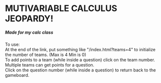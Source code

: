 # MUTIVARIABLE CALCULUS JEOPARDY!  
##### Made for my calc class  
  
To use:  
At the end of the link, put something like "/index.html?teams=4" to initialize the number of teams. (Max is 4 Min is 0)  
To add points to a team (while inside a question) click on the team number. Multiple teams can get points for a question.  
Click on the question number (while inside a question) to return back to the gameboard.  